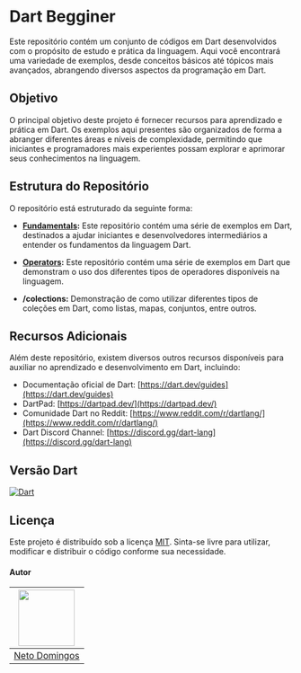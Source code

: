 # Dart Begginer

Este repositório contém um conjunto de códigos em Dart desenvolvidos com o propósito de estudo e prática da linguagem. Aqui você encontrará uma variedade de exemplos, desde conceitos básicos até tópicos mais avançados, abrangendo diversos aspectos da programação em Dart.

## Objetivo

O principal objetivo deste projeto é fornecer recursos para aprendizado e prática em Dart. Os exemplos aqui presentes são organizados de forma a abranger diferentes áreas e níveis de complexidade, permitindo que iniciantes e programadores mais experientes possam explorar e aprimorar seus conhecimentos na linguagem.

## Estrutura do Repositório

O repositório está estruturado da seguinte forma:

- **[Fundamentals](/fundamentals):** Este repositório contém uma série de exemplos em Dart, destinados a ajudar iniciantes e desenvolvedores intermediários a entender os fundamentos da linguagem Dart.

- **[Operators](/operators/):** Este repositório contém uma série de exemplos em Dart que demonstram o uso dos diferentes tipos de operadores disponíveis na linguagem.

- **/colections:** Demonstração de como utilizar diferentes tipos de coleções em Dart, como listas, mapas, conjuntos, entre outros.

## Recursos Adicionais

Além deste repositório, existem diversos outros recursos disponíveis para auxiliar no aprendizado e desenvolvimento em Dart, incluindo:

- Documentação oficial de Dart: [https://dart.dev/guides](https://dart.dev/guides)
- DartPad: [https://dartpad.dev/](https://dartpad.dev/)
- Comunidade Dart no Reddit: [https://www.reddit.com/r/dartlang/](https://www.reddit.com/r/dartlang/)
- Dart Discord Channel: [https://discord.gg/dart-lang](https://discord.gg/dart-lang)

## Versão Dart

[![Dart](https://shields.io/badge/dart-3.3.0-blue)](https://choosealicense.com/licenses/mit/)

## Licença

Este projeto é distribuído sob a licença [MIT](LICENSE). Sinta-se livre para utilizar, modificar e distribuir o código conforme sua necessidade.

#### Autor
| <img src="https://avatars0.githubusercontent.com/u/49910898?s=460&u=a8c0048c6136be345c135cc098b37378c6c9b33f&v=4" width="100" height="100" /> |
| :---:  |
| [Neto Domingos](https://github.com/netodomingos) |
